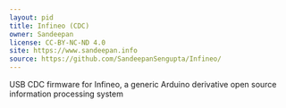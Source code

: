 ```yaml
---
layout: pid
title: Infineo (CDC)
owner: Sandeepan
license: CC-BY-NC-ND 4.0
site: https://www.sandeepan.info
source: https://github.com/SandeepanSengupta/Infineo/
---
```

USB CDC firmware for Infineo, a generic Arduino derivative open source information processing system
